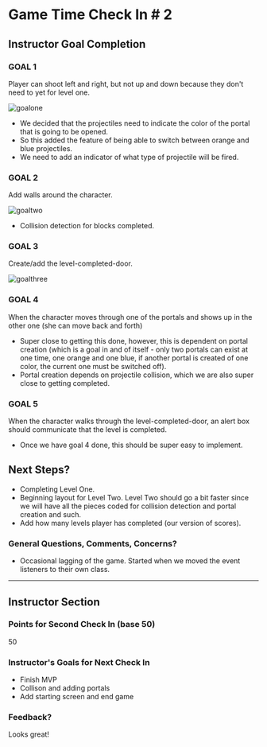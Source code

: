 # Game Time Check In # 2

## Instructor Goal Completion

### GOAL 1

Player can shoot left and right, but not up and down because they don't need to yet for level one.

![goalone](http://g.recordit.co/xGv5tKRaEz.gif)

- We decided that the projectiles need to indicate the color of the portal that is going to be opened.
- So this added the feature of being able to switch between orange and blue projectiles.
- We need to add an indicator of what type of projectile will be fired.

### GOAL 2

Add walls around the character.

![goaltwo](http://g.recordit.co/3CoeddGMHA.gif)

- Collision detection for blocks completed.

### GOAL 3

Create/add the level-completed-door.

![goalthree](http://i.imgur.com/oX4O6bO.png)


### GOAL 4

When the character moves through one of the portals and shows up in the other one (she can move back and forth)

- Super close to getting this done, however, this is dependent on portal creation (which is a goal in and of itself - only two portals can exist at one time, one orange and one blue, if another portal is created of one color, the current one must be switched off).
- Portal creation depends on projectile collision, which we are also super close to getting completed.

### GOAL 5

When the character walks through the level-completed-door, an alert box should communicate that the level is completed.

- Once we have goal 4 done, this should be super easy to implement.


## Next Steps?

- Completing Level One.
- Beginning layout for Level Two. Level Two should go a bit faster since we will have all the pieces coded for collision detection and portal creation and such.
- Add how many levels player has completed (our version of scores).

### General Questions, Comments, Concerns?

- Occasional lagging of the game. Started when we moved the event listeners to their own class.

-----

## Instructor Section

### Points for Second Check In (base 50)

50

### Instructor's Goals for Next Check In

* Finish MVP
* Collison and adding portals
* Add starting screen and end game

### Feedback?

Looks great!
